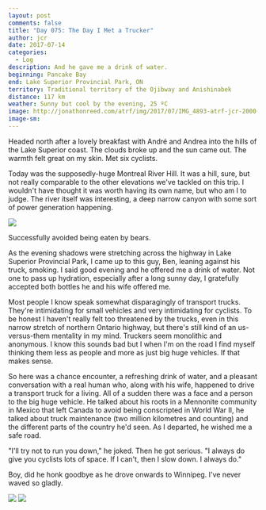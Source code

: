 ```yaml
---
layout: post
comments: false
title: "Day 075: The Day I Met a Trucker"
author: jcr
date: 2017-07-14
categories:
  - Log
description: And he gave me a drink of water.
beginning: Pancake Bay
end: Lake Superior Provincial Park, ON
territory: Traditional territory of the Ojibway and Anishinabek
distance: 117 km
weather: Sunny but cool by the evening, 25 ºC
image: http://jonathonreed.com/atrf/img/2017/07/IMG_4893-atrf-jcr-2000-web.jpg
image-sm:
---
```


Headed north after a lovely breakfast with André and Andrea into the hills of the Lake Superior coast. The clouds broke up and the sun came out. The warmth felt great on my skin. Met six cyclists.

Today was the supposedly-huge Montreal River Hill. It was a hill, sure, but not really comparable to the other elevations we've tackled on this trip. I wouldn't have thought it was worth having its own name, but who am I to judge. The river itself was interesting, a deep narrow canyon with some sort of power generation happening.

<img src="http://jonathonreed.com/atrf/img/2017/07/IMG_4870-atrf-jcr-2000-web.jpg">

Successfully avoided being eaten by bears.

As the evening shadows were stretching across the highway in Lake Superior Provincial Park, I came up to this guy, Ben, leaning against his truck, smoking. I said good evening and he offered me a drink of water. Not one to pass up hydration, especially after a long sunny day, I gratefully accepted both bottles he and his wife offered me.

Most people I know speak somewhat disparagingly of transport trucks. They're intimidating for small vehicles and very intimidating for cyclists. To be honest I haven't really felt too threatened by the trucks, even in this narrow stretch of northern Ontario highway, but there's still kind of an us-versus-them mentality in my mind. Truckers seem monolithic and anonymous. I know this sounds bad but I when I'm on the road I find myself thinking them less as people and more as just big huge vehicles. If that makes sense.

So here was a chance encounter, a refreshing drink of water, and a pleasant conversation with a real human who, along with his wife, happened to drive a transport truck for a living. All of a sudden there was a face and a person to the big huge vehicle. He talked about his roots in a Mennonite community in Mexico that left Canada to avoid being conscripted in World War II, he talked about truck maintenance (two million kilometres and counting) and the different parts of the country he'd seen. As I departed, he wished me a safe road.

"I'll try not to run you down," he joked. Then he got serious. "I always do give you cyclists lots of space. If I can't, then I slow down. I always do."

Boy, did he honk goodbye as he drove onwards to Winnipeg. I've never waved so gladly.

<img src="http://jonathonreed.com/atrf/img/2017/07/IMG_4878-atrf-jcr-2000-web.jpg">

<img src="http://jonathonreed.com/atrf/img/2017/07/IMG_4881-atrf-jcr-2000-web.jpg">